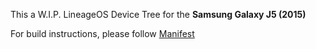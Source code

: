  This a W.I.P. LineageOS Device Tree for the <b>Samsung Galaxy J5 (2015)</b>
                            
For build instructions, please follow <a href="https://github.com/Galaxy-J5-Unofficial-LineageOS/Manifest">Manifest</a>
